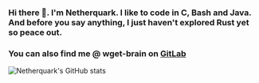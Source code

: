 ### Hi there 👋. I'm Netherquark. I like to code in C, Bash and Java. And before you say anything, I just haven't explored Rust yet so peace out. 


### You can also find me @ wget-brain on [GitLab](https://gitlab.com/netherquark)

![Netherquark's GitHub stats](https://github-readme-stats.vercel.app/api?username=Netherquark&show_icons=true&theme=github_dark)
